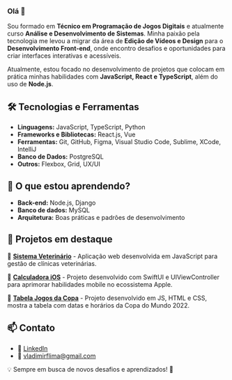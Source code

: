### Olá 👋

Sou formado em **Técnico em Programação de Jogos Digitais** e atualmente curso **Análise e Desenvolvimento de Sistemas**. Minha paixão pela tecnologia me levou a migrar da área de **Edição de Vídeos e Design** para o **Desenvolvimento Front-end**, onde encontro desafios e oportunidades para criar interfaces interativas e acessíveis.

Atualmente, estou focado no desenvolvimento de projetos que colocam em prática minhas habilidades com **JavaScript, React e TypeScript**, além do uso de **Node.js**.

## 🛠️ Tecnologias e Ferramentas
- **Linguagens:** JavaScript, TypeScript, Python
- **Frameworks e Bibliotecas:** React.js, Vue
- **Ferramentas:** Git, GitHub, Figma, Visual Studio Code, Sublime, XCode, IntelliJ
- **Banco de Dados:** PostgreSQL
- **Outros:** Flexbox, Grid, UX/UI

## 🌱 O que estou aprendendo?
- **Back-end:** Node.js, Django
- **Banco de dados:** MySQL
- **Arquitetura:** Boas práticas e padrões de desenvolvimento

## 📌 Projetos em destaque
🔹 **[Sistema Veterinário](https://vladimirflima.github.io/clinicaveterinaria)** - Aplicação web desenvolvida em JavaScript para gestão de clínicas veterinárias.

🔹 **[Calculadora iOS](https://github.com/vladimirflima/calculadoraswift)** - Projeto desenvolvido com SwiftUI e UIViewController para aprimorar habilidades mobile no ecossistema Apple.

🔹 **[Tabela Jogos da Copa](https://vladimirflima.github.io/tabela-jogos-da-copa/)** - Projeto desenvolvido em JS, HTML e CSS, mostra a tabela com datas e horários da Copa do Mundo 2022.

## 📫 Contato
- 💼 [LinkedIn](https://www.linkedin.com/in/vladimirflima)
- 📧 vladimirflima@gmail.com

💡 Sempre em busca de novos desafios e aprendizados! 🚀
